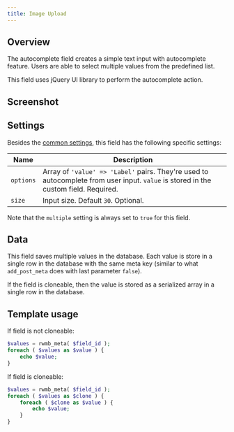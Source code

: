 ```yaml
---
title: Image Upload
---
```


## Overview

The autocomplete field creates a simple text input with autocomplete feature. Users are able to select multiple values from the predefined list.

This field uses jQuery UI library to perform the autocomplete action.

## Screenshot

## Settings

Besides the [common settings](/field-settings/), this field has the following specific settings:

Name | Description
--- | ---
`options` | Array of `'value' => 'Label'` pairs. They're used to autocomplete from user input. `value` is stored in the custom field. Required.
`size` | Input size. Default `30`. Optional.

Note that the `multiple` setting is always set to `true` for this field.

## Data

This field saves multiple values in the database. Each value is store in a single row in the database with the same meta key (similar to what `add_post_meta` does with last parameter `false`).

If the field is cloneable, then the value is stored as a serialized array in a single row in the database.

## Template usage

If field is not cloneable:

```php
$values = rwmb_meta( $field_id );
foreach ( $values as $value ) {
	echo $value;
}
```

If field is cloneable:

```php
$values = rwmb_meta( $field_id );
foreach ( $values as $clone ) {
	foreach ( $clone as $value ) {
		echo $value;
	}
}
```